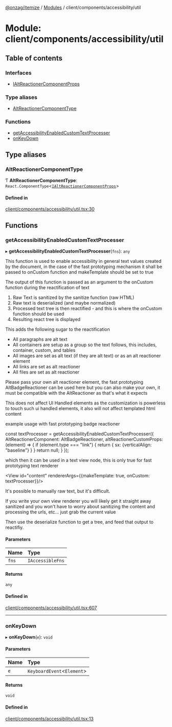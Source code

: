 [@onzag/itemize](../README.md) / [Modules](../modules.md) / client/components/accessibility/util

# Module: client/components/accessibility/util

## Table of contents

### Interfaces

- [IAltReactionerComponentProps](../interfaces/client_components_accessibility_util.IAltReactionerComponentProps.md)

### Type aliases

- [AltReactionerComponentType](client_components_accessibility_util.md#altreactionercomponenttype)

### Functions

- [getAccessibilityEnabledCustomTextProcesser](client_components_accessibility_util.md#getaccessibilityenabledcustomtextprocesser)
- [onKeyDown](client_components_accessibility_util.md#onkeydown)

## Type aliases

### AltReactionerComponentType

Ƭ **AltReactionerComponentType**: `React.ComponentType`<[`IAltReactionerComponentProps`](../interfaces/client_components_accessibility_util.IAltReactionerComponentProps.md)\>

#### Defined in

[client/components/accessibility/util.tsx:30](https://github.com/onzag/itemize/blob/a24376ed/client/components/accessibility/util.tsx#L30)

## Functions

### getAccessibilityEnabledCustomTextProcesser

▸ **getAccessibilityEnabledCustomTextProcesser**(`fns`): `any`

This function is used to enable accessibility in general text values created
by the document, in the case of the fast prototyping mechanism it shall be passed to
onCustom function and makeTemplate should be set to true

The output of this function is passed as an argument to the onCustom function
during the reactification of text

1. Raw Text is sanitized by the sanitize function (raw HTML)
2. Raw text is deserialized (and maybe normalized)
3. Processed text tree is then reactified - and this is where the onCustom function should be used
4. Resulting react tree is displayed

This adds the following sugar to the reactification
- All paragraphs are alt text
- All containers are setup as a group so the text follows, this includes, container, custom, and tables
- All images are set as alt text (if they are alt text) or as an alt reactioner element
- All links are set as alt reactioner
- All files are set as alt reactioner

Please pass your own alt reactioner element, the fast prototyping AltBadgeReactioner can be used here
but you can also make your own, it must be compatible with the AltReactioner as that's what it expects

This does not affect UI Handled elements as the customization is powerless to touch such ui
handled elements, it also will not affect templated html content

example usage with fast prototyping badge reactioner

const textProcesser = getAccessibilityEnabledCustomTextProcesser({
  AltReactionerComponent: AltBadgeReactioner,
  altReactionerCustomProps: (element) => {
    if (element.type === "link") {
      return {
        sx: {verticalAlign: "baseline"}
      }
    }
    return null;
  }
});

which then it can be used in a text view node, this is only true for fast prototyping
text renderer

<View id="content" rendererArgs={{makeTemplate: true, onCustom: textProcesser}}/>

It's possible to manually raw text, but it's difficult.

If you write your own view renderer you will likely get it straight away sanitized and you
won't have to worry about sanitizing the content and processing the urls, etc... just grab
the current value

Then use the deserialize function to get a tree, and feed that output to reactifiy.

#### Parameters

| Name | Type |
| :------ | :------ |
| `fns` | `IAccessibleFns` |

#### Returns

`any`

#### Defined in

[client/components/accessibility/util.tsx:607](https://github.com/onzag/itemize/blob/a24376ed/client/components/accessibility/util.tsx#L607)

___

### onKeyDown

▸ **onKeyDown**(`e`): `void`

#### Parameters

| Name | Type |
| :------ | :------ |
| `e` | `KeyboardEvent`<`Element`\> |

#### Returns

`void`

#### Defined in

[client/components/accessibility/util.tsx:13](https://github.com/onzag/itemize/blob/a24376ed/client/components/accessibility/util.tsx#L13)
